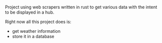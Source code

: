Project using web scrapers written in rust to get various data
with the intent to be displayed in a hub.

Right now all this project does is:
- get weather information
- store it in a database
